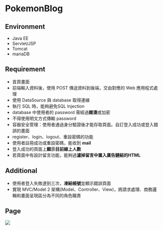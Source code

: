 # PokemonBlog

## Environment
- Java EE
- Servlet/JSP
- Tomcat
- mariaDB

## Requirement
- 首頁畫面
- 前端輸入資料後，使用 POST 傳送資料到後端，交由對應的 Web 應用程式處理
- 使用 DataSource 與 database 取得連線
- 執行 SQL 時，能夠避免SQL Injection
- database 中使用者的 password 需經過**雜湊**或加密
- 不得使用明文方式傳輸 password
- 容器安全管理：使用者通過身分驗證後才能存取頁面。自訂登入成功或登入錯誤的畫面
- register、login、logout、重設密碼的功能
- 使用者註冊成功或重設密碼，能收到 **mail**
- 登入成功的頁面上**顯示目前線上人數**
- 若頁面中有設計留言功能，能夠過**濾掉留言中置入廣告鏈結的HTML**

## Additional
- 使用者登入失敗達到三次，**凍結帳號**並顯示錯誤頁面
- 實現 MVC/Model 2 架構(Model、Controller、View)，將請求處理、商務邏輯和畫面呈現區分為不同的角色職責

## Page
![](https://github.com/season06/PokemonBlog/blob/master/DeveloperTool/pokemon_diagram.png)
